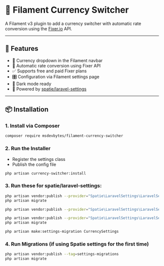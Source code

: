 # 💱 Filament Currency Switcher

A Filament v3 plugin to add a currency switcher with automatic rate conversion using the [Fixer.io](https://fixer.io/) API.

---

## 🚀 Features

- 💸 Currency dropdown in the Filament navbar
- 🔁 Automatic rate conversion using Fixer API
- ✅ Supports free and paid Fixer plans
- 🎛️ Configuration via Filament settings page
- 🌙 Dark mode ready
- 🧩 Powered by [spatie/laravel-settings](https://github.com/spatie/laravel-settings)

---

## 📦 Installation

### 1. Install via Composer

```bash
composer require msdevbytes/filament-currency-switcher
```

### 2. Run the Installer

- Register the settings class
- Publish the config file

```bash
php artisan currency-switcher:install
```

### 3. Run these for spatie/laravel-settings:

```bash
php artisan vendor:publish --provider="Spatie\LaravelSettings\LaravelSettingsServiceProvider" --tag="migrations"
php artisan migrate

php artisan vendor:publish --provider="Spatie\LaravelSettings\LaravelSettingsServiceProvider" --tag="config"
```

```bash
php artisan vendor:publish --provider="Spatie\LaravelSettings\LaravelSettingsServiceProvider" --tag="migrations"
php artisan migrate
```

```bash
php artisan make:settings-migration CurrencySettings
```

### 4. Run Migrations (if using Spatie settings for the first time)

```bash
php artisan vendor:publish --tag=settings-migrations
php artisan migrate
```
